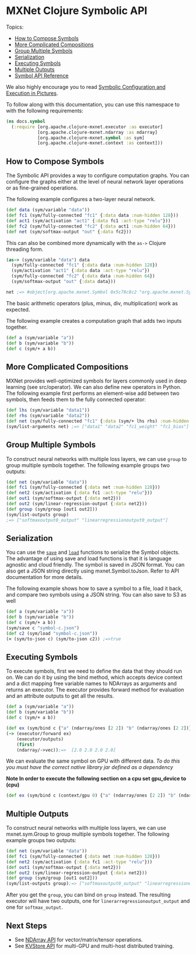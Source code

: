 # MXNet Clojure Symbolic API

Topics:

* [How to Compose Symbols](#how-to-compose-symbols)
* [More Complicated Compositions](#more-complicated-compositions)
* [Group Multiple Symbols](#group-multiple-symbols)
* [Serialization](#serialization)
* [Executing Symbols](#executing-symbols)
* [Multiple Outputs](#multiple-outputs)
* [Symbol API Reference](http://mxnet.incubator.apache.org/api/clojure/docs/org.apache.clojure-mxnet.symbol.html)


We also highly encourage you to read [Symbolic Configuration and Execution in Pictures](symbol_in_pictures.md).

To follow along with this documentation, you can use this namespace to with the following requirements:

```clojure
(ns docs.symbol
  (:require [org.apache.clojure-mxnet.executor :as executor]
            [org.apache.clojure-mxnet.ndarray :as ndarray]
            [org.apache.clojure-mxnet.symbol :as sym]
            [org.apache.clojure-mxnet.context :as context]))
```


## How to Compose Symbols

The Symbolic API provides a way to configure computation graphs.
You can configure the graphs either at the level of neural network layer operations or as fine-grained operations.

The following example configures a two-layer neural network.

```clojure
(def data (sym/variable "data"))
(def fc1 (sym/fully-connected "fc1" {:data data :num-hidden 128}))
(def act1 (sym/activation "act1" {:data fc1 :act-type "relu"}))
(def fc2 (sym/fully-connected "fc2" {:data act1 :num-hidden 64}))
(def net (sym/softmax-output "out" {:data fc2}))
```

This can also be combined more dynamically with the `as->` Clojure threading form.

```clojure
(as-> (sym/variable "data") data
  (sym/fully-connected "fc1" {:data data :num-hidden 128})
  (sym/activation "act1" {:data data :act-type "relu"})
  (sym/fully-connected "fc2" {:data data :num-hidden 64})
  (sym/softmax-output "out" {:data data}))

net ;=> #object[org.apache.mxnet.Symbol 0x5c78c8c2 "org.apache.mxnet.Symbol@5c78c8c2"] 
```

The basic arithmetic operators (plus, minus, div, multiplication) work as expected.

The following example creates a computation graph that adds two inputs together.

```clojure
(def a (sym/variable "a"))
(def b (sym/variable "b"))
(def c (sym/+ a b))
```

## More Complicated Compositions

MXNet provides well-optimized symbols for layers commonly used in deep learning (see src/operator). We can also define new operators in Python. The following example first performs an element-wise add between two symbols, then feeds them to the fully connected operator:

```clojure
(def lhs (sym/variable "data1"))
(def rhs (sym/variable "data2"))
(def net (sym/fully-connected "fc1" {:data (sym/+ lhs rhs) :num-hidden 128}))
(sym/list-arguments net) ;=> ["data1" "data2" "fc1_weight" "fc1_bias"]
```

## Group Multiple Symbols

To construct neural networks with multiple loss layers, we can use `group` to group multiple symbols together. The following example groups two outputs:

```clojure
(def net (sym/variable "data"))
(def fc1 (sym/fully-connected {:data net :num-hidden 128}))
(def net2 (sym/activation {:data fc1 :act-type "relu"}))
(def out1 (sym/softmax-output {:data net2}))
(def out2 (sym/linear-regression-output {:data net2}))
(def group (sym/group [out1 out2]))
(sym/list-outputs group)
;=> ["softmaxoutput0_output" "linearregressionoutput0_output"]
```

## Serialization
You can use the [`save`](docs/org.apache.clojure-mxnet.symbol.html#var-save) and [`load`](docs/org.apache.clojure-mxnet.symbol.html#var-load) functions to serialize the Symbol objects. The advantage of using save and load functions is that it is language agnostic and cloud friendly. The symbol is saved in JSON format. You can also get a JSON string directly using mxnet.Symbol.toJson. Refer to API documentation for more details.

 The following example shows how to save a symbol to a file, load it back, and compare two symbols using a JSON string. You can also save to S3 as well

```clojure
(def a (sym/variable "a"))
(def b (sym/variable "b"))
(def c (sym/+ a b))
(sym/save c "symbol-c.json")
(def c2 (sym/load "symbol-c.json"))
(= (sym/to-json c) (sym/to-json c2)) ;=>true
```


## Executing Symbols

To execute symbols, first we need to define the data that they should run on. We can do it by using the bind method, which accepts device context and a dict mapping free variable names to NDArrays as arguments and returns an executor. The executor provides forward method for evaluation and an attribute outputs to get all the results.

```clojure
(def a (sym/variable "a"))
(def b (sym/variable "b"))
(def c (sym/+ a b))

(def ex (sym/bind c {"a" (ndarray/ones [2 2]) "b" (ndarray/ones [2 2])}))
(-> (executor/forward ex)
    (executor/outputs)
    (first)
    (ndarray/->vec));=>  [2.0 2.0 2.0 2.0]
```

We can evaluate the same symbol on GPU with different data.
_To do this you must have the correct native library jar defined as a dependency_

**Note In order to execute the following section on a cpu set gpu_device to (cpu)**


```clojure
(def ex (sym/bind c (context/gpu 0) {"a" (ndarray/ones [2 2]) "b" (ndarray/ones [2 2])}))
```

## Multiple Outputs

To construct neural networks with multiple loss layers, we can use mxnet.sym.Group to group multiple symbols together. The following example groups two outputs:

```clojure
(def net (sym/variable "data"))
(def fc1 (sym/fully-connected {:data net :num-hidden 128}))
(def net2 (sym/activation {:data fc1 :act-type "relu"}))
(def out1 (sym/softmax-output {:data net2}))
(def out2 (sym/linear-regression-output {:data net2}))
(def group (sym/group [out1 out2]))
(sym/list-outputs group);=> ["softmaxoutput0_output" "linearregressionoutput0_output"]
```

After you get the ```group```, you can bind on ```group``` instead.
The resulting executor will have two outputs, one for `linerarregressionoutput_output` and one for `softmax_output`.

## Next Steps
* See [NDArray API](ndarray.md) for vector/matrix/tensor operations.
* See [KVStore API](kvstore.md) for multi-GPU and multi-host distributed training.
